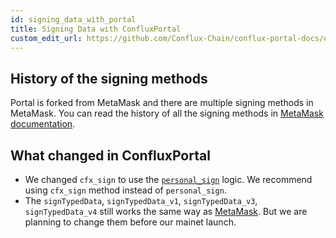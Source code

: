 ```yaml
---
id: signing_data_with_portal
title: Signing Data with ConfluxPortal
custom_edit_url: https://github.com/Conflux-Chain/conflux-portal-docs/edit/master/docs/en/portal/API_Reference/Signing_Data.md
---
```


## History of the signing methods

Portal is forked from MetaMask and there are multiple signing methods in
MetaMask. You can read the history of all the signing methods in [MetaMask
documentation](https://docs.metamask.io/guide/signing-data.html#a-brief-history). 

## What changed in ConfluxPortal

- We changed `cfx_sign` to use the
  [`personal_sign`](https://github.com/ethereum/go-ethereum/pull/2940) logic. We
  recommend using `cfx_sign` method instead of `personal_sign`.
- The `signTypedData`, `signTypedData_v1`, `signTypedData_v3`,
`signTypedData_v4` still works the same way as
[MetaMask](https://docs.metamask.io/guide/signing-data.html#sign-typed-data-v1).
But we are planning to change them before our mainet launch.